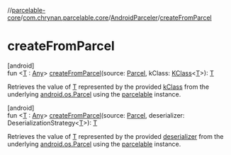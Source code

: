 //[parcelable-core](../../../index.md)/[com.chrynan.parcelable.core](../index.md)/[AndroidParceler](index.md)/[createFromParcel](create-from-parcel.md)

# createFromParcel

[android]\
fun &lt;[T](create-from-parcel.md) : [Any](https://kotlinlang.org/api/latest/jvm/stdlib/kotlin/-any/index.html)&gt; [createFromParcel](create-from-parcel.md)(source: [Parcel](https://developer.android.com/reference/kotlin/android/os/Parcel.html), kClass: [KClass](https://kotlinlang.org/api/latest/jvm/stdlib/kotlin.reflect/-k-class/index.html)&lt;[T](create-from-parcel.md)&gt;): [T](create-from-parcel.md)

Retrieves the value of [T](create-from-parcel.md) represented by the provided [kClass](create-from-parcel.md) from the underlying [android.os.Parcel](https://developer.android.com/reference/kotlin/android/os/Parcel.html) using the [parcelable](../../../../parcelable-core/com.chrynan.parcelable.core/-android-parceler/parcelable.md) instance.

[android]\
fun &lt;[T](create-from-parcel.md) : [Any](https://kotlinlang.org/api/latest/jvm/stdlib/kotlin/-any/index.html)&gt; [createFromParcel](create-from-parcel.md)(source: [Parcel](https://developer.android.com/reference/kotlin/android/os/Parcel.html), deserializer: DeserializationStrategy&lt;[T](create-from-parcel.md)&gt;): [T](create-from-parcel.md)

Retrieves the value of [T](create-from-parcel.md) represented by the provided [deserializer](create-from-parcel.md) from the underlying [android.os.Parcel](https://developer.android.com/reference/kotlin/android/os/Parcel.html) using the [parcelable](../../../../parcelable-core/com.chrynan.parcelable.core/-android-parceler/parcelable.md) instance.
